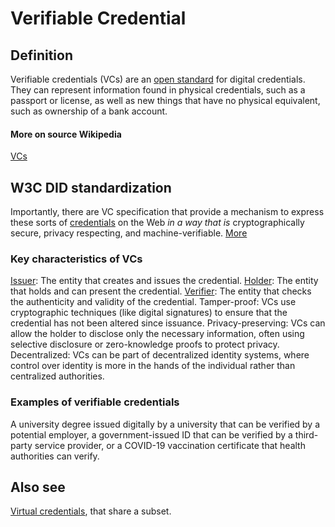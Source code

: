 # Verifiable Credential

## Definition
Verifiable credentials (VCs) are an [open standard](https://en.wikipedia.org/wiki/Open_standard) for digital credentials. They can represent information found in physical credentials, such as a passport or license, as well as new things that have no physical equivalent, such as ownership of a bank account.

#### More on source Wikipedia
[VCs](https://en.wikipedia.org/wiki/Verifiable_credentials)

## W3C DID standardization
Importantly, there are VC specification that provide a mechanism to express these sorts of [credentials](https://www.w3.org/TR/vc-data-model/#dfn-credential) on the Web _in a way that is_ cryptographically secure, privacy respecting, and machine-verifiable. [More](https://www.w3.org/TR/vc-data-model/)

### Key characteristics of VCs
[Issuer](issuer): The entity that creates and issues the credential.
[Holder](holder): The entity that holds and can present the credential.
[Verifier](verifier): The entity that checks the authenticity and validity of the credential.
Tamper-proof: VCs use cryptographic techniques (like digital signatures) to ensure that the credential has not been altered since issuance.
Privacy-preserving: VCs can allow the holder to disclose only the necessary information, often using selective disclosure or zero-knowledge proofs to protect privacy.
Decentralized: VCs can be part of decentralized identity systems, where control over identity is more in the hands of the individual rather than centralized authorities.

### Examples of verifiable credentials
A university degree issued digitally by a university that can be verified by a potential employer, a government-issued ID that can be verified by a third-party service provider, or a COVID-19 vaccination certificate that health authorities can verify.

## Also see
[Virtual credentials](virtual-credential), that share a subset.
